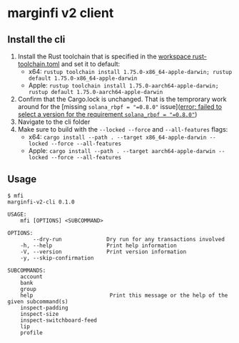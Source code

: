 # marginfi v2 client

## Install the cli

1. Install the Rust toolchain that is specified in the [workspace rust-toolchain.toml](../../../rust-toolchain.toml) and set it to default:
   * x64: `rustup toolchain install 1.75.0-x86_64-apple-darwin; rustup default 1.75.0-x86_64-apple-darwin`
   * Apple: `rustup toolchain install 1.75.0-aarch64-apple-darwin; rustup default 1.75.0-aarch64-apple-darwin`
1. Confirm that the Cargo.lock is unchanged. That is the temprorary work around for the [missing `solana_rbpf = "=0.8.0"` issue]([error: failed to select a version for the requirement `solana_rbpf = "=0.8.0"`](https://github.com/mrgnlabs/marginfi-v2/issues/262))
1. Navigate to the cli folder
1. Make sure to build with the `--locked --force` and `--all-features` flags:
   * x64: `cargo install --path . --target x86_64-apple-darwin --locked --force --all-features`
   * Apple: `cargo install --path . --target aarch64-apple-darwin --locked --force --all-features`

## Usage

```
$ mfi
marginfi-v2-cli 0.1.0

USAGE:
    mfi [OPTIONS] <SUBCOMMAND>

OPTIONS:
        --dry-run              Dry run for any transactions involved
    -h, --help                 Print help information
    -V, --version              Print version information
    -y, --skip-confirmation

SUBCOMMANDS:
    account
    bank
    group
    help                        Print this message or the help of the given subcommand(s)
    inspect-padding
    inspect-size
    inspect-switchboard-feed
    lip
    profile
```
